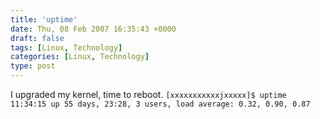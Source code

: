```yaml
---
title: 'uptime'
date: Thu, 08 Feb 2007 16:35:43 +0000
draft: false
tags: [Linux, Technology]
categories: [Linux, Technology]
type: post
---
```


I upgraded my kernel, time to reboot. `[xxxxxxxxxxxjxxxxx]$ uptime 11:34:15 up 55 days, 23:28, 3 users, load average: 0.32, 0.90, 0.87`